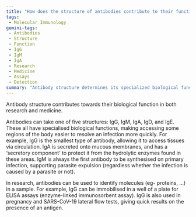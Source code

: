 ```yaml
---
title: "How does the structure of antibodies contribute to their function in research and medicine?"
tags:
 - Molecular Immunology
gemini-tags:
 - Antibodies
 - Structure
 - Function
 - IgG
 - IgM
 - IgA
 - Research
 - Medicine
 - Assays
 - Detection
summary: "Antibody structure determines its specialized biological function in immunity and its utility in research and medicine, such as in identifying molecules and diagnosing diseases."
---
```

Antibody structure contributes towards their biological function in both research and medicine. 

Antibodies can take one of five structures: IgG, IgM, IgA, IgD, and IgE. These all have specialised biological functions, making accessing some regions of the body easier to resolve an infection more quickly. For example, IgG is the smallest type of antibody, allowing it to access tissues via circulation. IgA is secreted onto mucous membranes, and has a ‘secretory component’ to protect it from the hydrolytic enzymes found in these areas. IgM is always the first antibody to be synthesised on primary infection, supporting parasite expulsion (regardless whether the infection is caused by a parasite or not). 

In research, antibodies can be used to identify molecules (eg- proteins, …) in a sample. For example, IgG can be immobilised in a well of a plate for ELISA assays (enzyme-linked immunosorbent assay). IgG is also used in pregnancy and SARS-CoV-19 lateral flow tests, giving quick results on the presence of an antigen.
